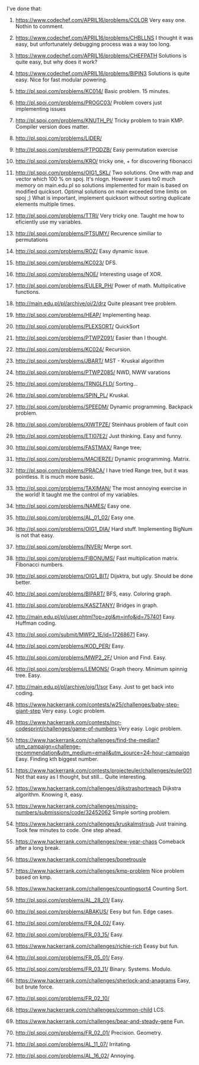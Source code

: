 I've done that:

1) https://www.codechef.com/APRIL16/problems/COLOR
	Very easy one. Nothin to comment.  
2) https://www.codechef.com/APRIL16/problems/CHBLLNS
	I thought it was easy, but unfortunately debugging process was a way too long.
3) https://www.codechef.com/APRIL16/problems/CHEFPATH
	Solutions is quite easy, but why does it work?
4) https://www.codechef.com/APRIL16/problems/BIPIN3
	Solutions is quite easy. Nice for fast modular powering.
5) http://pl.spoj.com/problems/KC014/
	Basic problem. 15 minutes. 
6) http://pl.spoj.com/problems/PROGC03/
    Problem covers just implementing issues 
7) http://pl.spoj.com/problems/KNUTH_PI/
    Tricky problem to train KMP. Compiler version does matter. 
8) http://pl.spoj.com/problems/LIDER/
    
9) http://pl.spoj.com/problems/PTPODZB/
    Easy permutation exercise
10) http://pl.spoj.com/problems/KRO/
	tricky one, + for discovering fibonacci 
11) http://pl.spoj.com/problems/OIG1_SKL/
    Two solutions. One with map and vector which 100 % on spoj. It's nlogn. However it uses to0 much memory on main.edu.pl so solutions implemented for main is based on modified quicksort. Optimal solutions on main exceeded time limits on spoj ;) What is important, implement quicksort without sorting duplicate elements multiple times.
12) http://pl.spoj.com/problems/TTRI/
    Very tricky one. Taught me how to eficiently use my variables. 
13) http://pl.spoj.com/problems/PTSUMY/
    Recurence similiar to permutations
14) http://pl.spoj.com/problems/ROZ/
    Easy dynamic issue.
15) http://pl.spoj.com/problems/KC023/
    DFS.
16) http://pl.spoj.com/problems/NOE/
    Interesting usage of XOR. 
17) http://pl.spoj.com/problems/EULER_PH/
    Power of math. Multiplicative functions.
18) http://main.edu.pl/pl/archive/oi/2/drz
    Quite pleasant tree problem.
19) http://pl.spoj.com/problems/HEAP/
    Implementing heap.
20) http://pl.spoj.com/problems/PLEXSORT/
    QuickSort
21) http://pl.spoj.com/problems/PTWPZ091/
    Easier than I thought.
22) http://pl.spoj.com/problems/KC024/
    Recursion.
23) http://pl.spoj.com/problems/JBART/
    MST - Kruskal algorithm
24) http://pl.spoj.com/problems/PTWPZ085/
    NWD, NWW varations
25) http://pl.spoj.com/problems/TRNGLFLD/
    Sorting...
26) http://pl.spoj.com/problems/SPIN_PL/
    Kruskal.
27) http://pl.spoj.com/problems/SPEEDM/
    Dynamic programming. Backpack problem.
28) http://pl.spoj.com/problems/XIWTPZE/
    Steinhaus problem of fault coin
29) http://pl.spoj.com/problems/ETI07E2/
    Just thinking. Easy and funny.
30) http://pl.spoj.com/problems/FASTMAX/
    Range tree;
31) http://pl.spoj.com/problems/MACIERZE/
    Dynamic programming. Matrix. 
32) http://pl.spoj.com/problems/PRACA/
    I have tried Range tree, but it was pointless. It is much more basic.
33) http://pl.spoj.com/problems/TAXIMAN/
    The most annoying exercise in the world! It taught me the control of my variables.
34) http://pl.spoj.com/problems/NAMES/
    Easy one.
35) http://pl.spoj.com/problems/AL_01_02/
    Easy one.
36) http://pl.spoj.com/problems/OIG1_DIA/
    Hard stuff. Implementing BigNum is not that easy.
37) http://pl.spoj.com/problems/INVER/
    Merge sort. 
38) http://pl.spoj.com/problems/FIBONUMS/
    Fast multiplication matrix. Fibonacci numbers.
39) http://pl.spoj.com/problems/OIG1_BIT/
    Dijsktra, but ugly. Should be done better.
40) http://pl.spoj.com/problems/BIPART/
    BFS, easy. Coloring graph.
41) http://pl.spoj.com/problems/KASZTANY/
    Bridges in graph.
42) http://main.edu.pl/pl/user.phtml?op=zgl&m=info&id=757401
    Easy. Huffman coding.
43) http://pl.spoj.com/submit/MWP2_1E/id=17268671
    Easy.
44) http://pl.spoj.com/problems/KOD_PER/
    Easy.
45) http://pl.spoj.com/problems/MWP2_2F/
    Union and Find. Easy.
46) http://pl.spoj.com/problems/LEMONS/
    Graph theory. Minimum spinnig tree. Easy. 
47) http://main.edu.pl/pl/archive/oig/1/sor
    Easy. Just to get back into coding.
48) https://www.hackerrank.com/contests/w25/challenges/baby-step-giant-step
    Very easy. Logic problem.
49) https://www.hackerrank.com/contests/ncr-codesprint/challenges/game-of-numbers
    Very easy. Logic problem.
50) https://www.hackerrank.com/challenges/find-the-median?utm_campaign=challenge-recommendation&utm_medium=email&utm_source=24-hour-campaign
    Easy. Finding kth biggest number. 
51) https://www.hackerrank.com/contests/projecteuler/challenges/euler001
    Not that easy as I thought, but still... Quite interesting.
52) https://www.hackerrank.com/challenges/dijkstrashortreach
    Dijkstra algorithm. Knowing it, easy.
53) https://www.hackerrank.com/challenges/missing-numbers/submissions/code/32452062
    Simple sorting problem.
54) https://www.hackerrank.com/challenges/kruskalmstrsub
    Just training. Took few minutes to code. One step ahead.
55) https://www.hackerrank.com/challenges/new-year-chaos
    Comeback after a long break. 
56) https://www.hackerrank.com/challenges/bonetrousle

57) https://www.hackerrank.com/challenges/kmp-problem
    Nice problem based on kmp. 
58) https://www.hackerrank.com/challenges/countingsort4
    Counting Sort.
59) http://pl.spoj.com/problems/AL_28_01/
    Easy.
60) http://pl.spoj.com/problems/ABAKUS/
    Eesy but fun. Edge cases.
61) http://pl.spoj.com/problems/FR_04_02/
    Easy.
62) http://pl.spoj.com/problems/FR_03_15/
    Easy.
63) https://www.hackerrank.com/challenges/richie-rich
    Eeasy but fun.
64) http://pl.spoj.com/problems/FR_05_01/
    Easy.
65) http://pl.spoj.com/problems/FR_03_11/
    Binary. Systems. Modulo.
66) https://www.hackerrank.com/challenges/sherlock-and-anagrams
    Easy, but brute force.
67) http://pl.spoj.com/problems/FR_02_10/
    
68) https://www.hackerrank.com/challenges/common-child
    LCS.
69) https://www.hackerrank.com/challenges/bear-and-steady-gene
    Fun.
70) http://pl.spoj.com/problems/FR_02_01/
    Precision. Geometry.
71) http://pl.spoj.com/problems/AL_11_07/
    Irritating.
72) http://pl.spoj.com/problems/AL_16_02/
    Annoying.